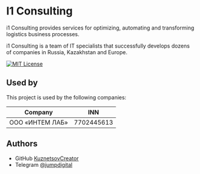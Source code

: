 
# I1 Consulting 

i1 Consulting provides services for optimizing, automating and transforming logistics business processes.

i1 Consulting is a team of IT specialists that successfully develops dozens of companies in Russia, Kazakhstan and Europe.

[![MIT License](https://img.shields.io/badge/License-MIT-green.svg)](https://choosealicense.com/licenses/mit/)

## Used by

This project is used by the following companies:

| Company             | INN                                                                |
| ----------------- | ------------------------------------------------------------------ |
| ООО «ИНТЕМ ЛАБ» | 7702445613 |

## Authors

- GitHub [KuznetsovCreator](https://github.com/KuznetsovCreator)
- Telegram [@jumpdigital](https://t.me/kuznetsovcreator)
